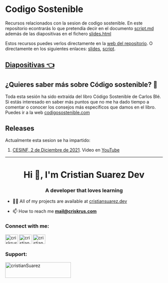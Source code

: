 # Codigo Sostenible

Recursos relacionados con la sesion de codigo sostenible. En este repositorio
econtrarás lo que pretendía decir en el documento [script.md](script.md) además
de las diapositivas en el fichero [slides.html](slides.html)

Estos recursos puedes verlos directamente en la [web del repositorio][github-pages].
O directamente en los siguientes enlaces: [slides], [script].

## [Diapositivas 👈][slides]

## ¿Quieres saber más sobre Código sostenible? 🤔

Toda esta sesión ha sido extraída del libro Código Sostenible de Carlos Blé. Si estás
interesado en saber más puntos que no me ha dado tiempo a comentar o conocer los consejos
más específicos que damos en el libro. Puedes ir a la web [codigosostenible.com][codigo-sostenible]

## Releases

Actualmente esta sesion se ha impartido:

1. [CESINF, 2 de Diciembre de 2021](https://github.com/CrisKrus/codigo-sostenible-formation/releases/tag/CESINF-2021). Video en [YouTube](https://www.youtube.com/watch?v=yECLWY2MtHE)

---

<h1 align="center">Hi 👋, I'm Cristian Suarez Dev</h1>
<h3 align="center">A developer that loves learning</h3>

- 👨‍💻 All of my projects are available at [cristiansuarez.dev](cristiansuarez.dev)

- 📫 How to reach me **mail@criskrus.com**

<h3 align="left">Connect with me:</h3>
<p align="left">
<a href="https://twitter.com/criskrus995" target="blank"><img align="center" src="https://raw.githubusercontent.com/rahuldkjain/github-profile-readme-generator/master/src/images/icons/Social/twitter.svg" alt="criskrus995" height="30" width="40" /></a>
<a href="https://instagram.com/cristian_suarez_dev" target="blank"><img align="center" src="https://raw.githubusercontent.com/rahuldkjain/github-profile-readme-generator/master/src/images/icons/Social/instagram.svg" alt="cristian_suarez_dev" height="30" width="40" /></a>
<a href="https://www.youtube.com/channel/UCqUyayArNENzh6kG0QldTXw" target="blank"><img align="center" src="https://raw.githubusercontent.com/rahuldkjain/github-profile-readme-generator/master/src/images/icons/Social/youtube.svg" alt="cristian suarez sin cortes" height="30" width="40" /></a>
</p>

<h3 align="left">Support:</h3>
<p><a href="https://www.buymeacoffee.com/cristianSuarez"> <img align="left" src="https://cdn.buymeacoffee.com/buttons/v2/default-yellow.png" height="50" width="210" alt="cristianSuarez" /></a></p><br><br>

<!-- LINKS -->

[github-pages]: https://criskrus.github.io/codigo-sostenible-formation/
[script]: https://criskrus.github.io/codigo-sostenible-formation/script
[slides]: https://criskrus.github.io/codigo-sostenible-formation/slides.html
[codigo-sostenible]: https://codigosostenible.com/
